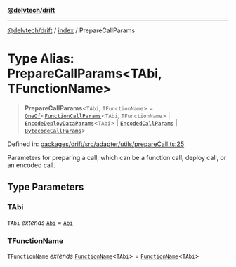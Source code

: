 [**@delvtech/drift**](../../README.md)

***

[@delvtech/drift](../../README.md) / [index](../README.md) / PrepareCallParams

# Type Alias: PrepareCallParams\<TAbi, TFunctionName\>

> **PrepareCallParams**\<`TAbi`, `TFunctionName`\> = [`OneOf`](OneOf.md)\<[`FunctionCallParams`](FunctionCallParams.md)\<`TAbi`, `TFunctionName`\> \| [`EncodeDeployDataParams`](EncodeDeployDataParams.md)\<`TAbi`\> \| [`EncodedCallParams`](../interfaces/EncodedCallParams.md) \| [`BytecodeCallParams`](../interfaces/BytecodeCallParams.md)\>

Defined in: [packages/drift/src/adapter/utils/prepareCall.ts:25](https://github.com/delvtech/drift/blob/95370f81f9813e8d583ed884b0b07657be0d8f2c/packages/drift/src/adapter/utils/prepareCall.ts#L25)

Parameters for preparing a call, which can be a function call, deploy call,
or an encoded call.

## Type Parameters

### TAbi

`TAbi` *extends* [`Abi`](Abi.md) = [`Abi`](Abi.md)

### TFunctionName

`TFunctionName` *extends* [`FunctionName`](FunctionName.md)\<`TAbi`\> = [`FunctionName`](FunctionName.md)\<`TAbi`\>
